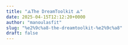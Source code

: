 ```yaml
---
title: "⟁The DreamToolkit ⟁"
date: 2025-04-15T12:12:20+0000
author: "manoulasfit"
slug: "%e2%9c%a8-the-dreamtoolkit-%e2%9c%a8"
draft: false
---
```


